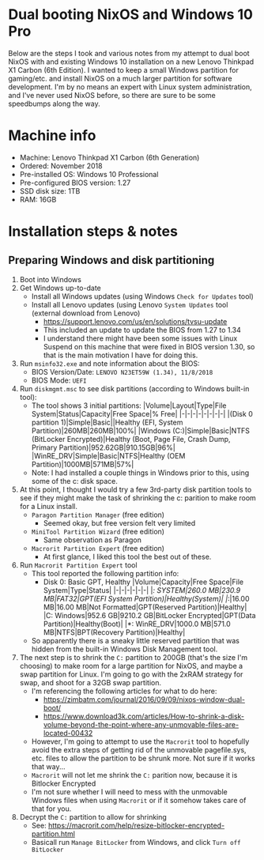 # Dual booting NixOS and Windows 10 Pro

Below are the steps I took and various notes from my attempt to dual boot
NixOS with and existing Windows 10 installation on a new Lenovo Thinkpad X1
Carbon (6th Edition). I wanted to keep a small Windows partition for
gaming/etc. and install NixOS on a much larger partition for software
development. I'm by no means an expert with Linux system administration, and
I've never used NixOS before, so there are sure to be some speedbumps along
the way.

# Machine info

* Machine: Lenovo Thinkpad X1 Carbon (6th Generation)
* Ordered: November 2018
* Pre-installed OS: Windows 10 Professional
* Pre-configured BIOS version: 1.27
* SSD disk size: 1TB
* RAM: 16GB

# Installation steps & notes

## Preparing Windows and disk partitioning

1. Boot into Windows
1. Get Windows up-to-date
    * Install all Windows updates (using Windows `Check for Updates` tool)
    * Install all Lenovo updates (using Lenovo `System Updates` tool
      (external download from Lenovo)
        * https://support.lenovo.com/us/en/solutions/tvsu-update
        * This included an update to update the BIOS from 1.27 to 1.34
        * I understand there might have been some issues with Linux Suspend on this machine that were fixed in BIOS version 1.30, so that is the main motivation I have for doing this.
1. Run `msinfo32.exe` and note information about the BIOS:
    * BIOS Version/Date: `LENOVO N23ET59W (1.34), 11/8/2018`
    * BIOS Mode: `UEFI`
1. Run `diskmgmt.msc` to see disk partitions (according to Windows
   built-in tool):
    * The tool shows 3 initial partitions:
        |Volume|Layout|Type|File System|Status|Capacity|Free Space|% Free|
        |-|-|-|-|-|-|-|-|
        |(Disk 0 partition 1)|Simple|Basic||Healthy (EFI, System Partition)|260MB|260MB|100%|
        |Windows (C:)|Simple|Basic|NTFS (BitLocker Encrypted)|Healthy (Boot, Page File, Crash Dump, Primary Partition)|952.62GB|910.15GB|96%|
        |WinRE_DRV|Simple|Basic|NTFS|Healthy (OEM Partition)|1000MB|571MB|57%|
    * Note: I had installed a couple things in Windows prior to this, using some of the c: disk space.
1. At this point, I thought I would try a few 3rd-party disk partition tools to see if they might make the task of shrinking the c: parition to make room for a Linux install.
    * `Paragon Partition Manager` (free edition)
        * Seemed okay, but free version felt very limited
    * `MiniTool Partition Wizard` (free edition)
        * Same observation as Paragon
    * `Macrorit Partition Expert` (free edition)
        * At first glance, I liked this tool the best out of these.
1. Run `Macrorit Partition Expert` tool
    * This tool reported the following partition info:
        * Disk 0: Basic GPT, Healthy
            |Volume|Capacity|Free Space|File System|Type|Status|
            |-|-|-|-|-|-|
            |*: SYSTEM|260.0 MB|230.9 MB|FAT32|GPT(EFI System Partition)|Healthy(System)|
            |*:|16.00 MB|16.00 MB|Not Formatted|GPT(Reserved Partition)|Healthy|
            |C: Windows|952.6 GB|9210.2 GB|BitLocker Encrypted|GPT(Data Partition)|Healthy(Boot)|
            |*: WinRE_DRV|1000.0 MB|571.0 MB|NTFS|BPT(Recovery Partition)|Healthy|
    * So apparently there is a sneaky little reserved partition that was hidden from the built-in Windows Disk Management tool.
1. The next step is to shrink the `C:` partition to 200GB (that's the size I'm choosing) to make room for a large partition for NixOS, and maybe a swap partition for Linux.  I'm going to go with the 2xRAM strategy for swap, and shoot for a 32GB swap partition.
    * I'm referencing the following articles for what to do here:
        * https://zimbatm.com/journal/2016/09/09/nixos-window-dual-boot/
        * https://www.download3k.com/articles/How-to-shrink-a-disk-volume-beyond-the-point-where-any-unmovable-files-are-located-00432
    * However, I'm going to attempt to use the `Macrorit` tool to hopefully avoid the extra steps of getting rid of the unmovable pagefile.sys, etc. files to allow the partition to be shrunk more.  Not sure if it works that way...
    * `Macrorit` will not let me shrink the `C:` parition now, because it is Bitlocker Encrypted
    * I'm not sure whether I will need to mess with the unmovable Windows files when using `Macrorit` or if it somehow takes care of that for you.
1. Decrypt the `C:` partition to allow for shrinking
    * See: https://macrorit.com/help/resize-bitlocker-encrypted-partition.html
    * Basicall run `Manage BitLocker` from Windows, and click `Turn off BitLocker`
